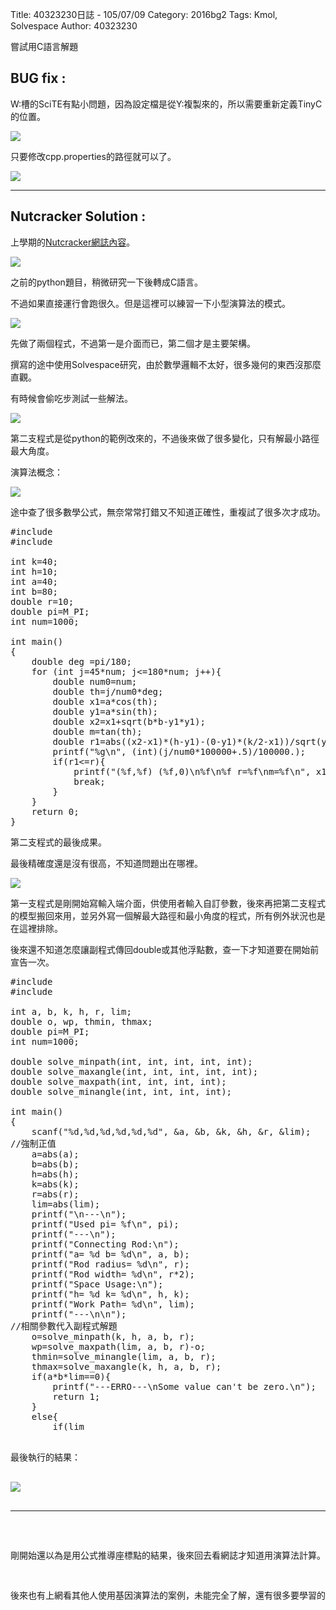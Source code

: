 Title: 40323230日誌 - 105/07/09
Category: 2016bg2
Tags: Kmol, Solvespace
Author: 40323230


嘗試用C語言解題

<!-- PELICAN_END_SUMMARY -->

<h2>BUG fix :</h2>

W:槽的SciTE有點小問題，因為設定檔是從Y:複製來的，所以需要重新定義TinyC的位置。

<img src="http://i.imgur.com/nXiTYLx.jpg" >

只要修改cpp.properties的路徑就可以了。

<img src="http://i.imgur.com/zjc51Kz.jpg" >

<hr>

<h2>Nutcracker Solution :</h2>

上學期的[Nutcracker網誌內容](http://chiamingyen.github.io/kmolab/blog/2015-fall-cadp-w16.html"github.io")。

<img src="http://i.imgur.com/Tfik6jG.jpg" >

之前的python題目，稍微研究一下後轉成C語言。

不過如果直接運行會跑很久。但是這裡可以練習一下小型演算法的模式。

<img src="http://i.imgur.com/RwJbKM9.jpg" >

先做了兩個程式，不過第一是介面而已，第二個才是主要架構。

撰寫的途中使用Solvespace研究，由於數學邏輯不太好，很多幾何的東西沒那麼直觀。

有時候會偷吃步測試一些解法。

<img src="http://i.imgur.com/PDHq9QA.jpg" >

第二支程式是從python的範例改來的，不過後來做了很多變化，只有解最小路徑最大角度。

演算法概念：

<img src="http://i.imgur.com/iOuX4ks.jpg" >

途中查了很多數學公式，無奈常常打錯又不知道正確性，重複試了很多次才成功。

<pre class="brush: C++">
#include <stdio.h>
#include <math.h>

int k=40;
int h=10;
int a=40;
int b=80;
double r=10;
double pi=M_PI;
int num=1000;

int main()
{
    double deg =pi/180;
    for (int j=45*num; j<=180*num; j++){
        double num0=num;
        double th=j/num0*deg;
        double x1=a*cos(th);
        double y1=a*sin(th);
        double x2=x1+sqrt(b*b-y1*y1);
        double m=tan(th);
        double r1=abs((x2-x1)*(h-y1)-(0-y1)*(k/2-x1))/sqrt(y1*y1+(x2-x1)*(x2-x1));
        printf("%g\n", (int)(j/num0*100000+.5)/100000.);
        if(r1<=r){
            printf("(%f,%f) (%f,0)\n%f\n%f r=%f\nm=%f\n", x1, y1, x2, th/deg, r, r1, m);
            break;
        }
    }
    return 0;
}
</pre>

第二支程式的最後成果。

最後精確度還是沒有很高，不知道問題出在哪裡。

<img src="http://i.imgur.com/jbtn7X1.jpg" >

第一支程式是剛開始寫輸入端介面，供使用者輸入自訂參數，後來再把第二支程式的模型搬回來用，並另外寫一個解最大路徑和最小角度的程式，所有例外狀況也是在這裡排除。

後來還不知道怎麼讓副程式傳回double或其他浮點數，查一下才知道要在開始前宣告一次。

<pre class="brush: C++">
#include <stdio.h>
#include <math.h>

int a, b, k, h, r, lim;
double o, wp, thmin, thmax;
double pi=M_PI;
int num=1000;

double solve_minpath(int, int, int, int, int);
double solve_maxangle(int, int, int, int, int);
double solve_maxpath(int, int, int, int);
double solve_minangle(int, int, int, int);

int main()
{
    scanf("%d,%d,%d,%d,%d,%d", &a, &b, &k, &h, &r, &lim);
//強制正值
    a=abs(a);
    b=abs(b);
    h=abs(h);
    k=abs(k);
    r=abs(r);
    lim=abs(lim);
    printf("\n---\n");
    printf("Used pi= %f\n", pi);
    printf("---\n");
    printf("Connecting Rod:\n");
    printf("a= %d b= %d\n", a, b);
    printf("Rod radius= %d\n", r);
    printf("Rod width= %d\n", r*2);
    printf("Space Usage:\n");
    printf("h= %d k= %d\n", h, k);
    printf("Work Path= %d\n", lim);
    printf("---\n\n");
//相關參數代入副程式解題
    o=solve_minpath(k, h, a, b, r);
    wp=solve_maxpath(lim, a, b, r)-o;
    thmin=solve_minangle(lim, a, b, r);
    thmax=solve_maxangle(k, h, a, b, r);
    if(a*b*lim==0){
        printf("---ERRO---\nSome value can't be zero.\n");
        return 1;
    }
    else{
        if(lim<o+r){
            printf("---ERRO---\nSpace is not enough.\n");
            return 2;
        }
        else{
            printf("\n---\n---Result---\n");
            printf("Distance:\n");
            printf("Offset distance:\n");
            printf("o= %f\n", o);
            printf("Work distance:\n");
            printf("wp= %f\n", wp);
            printf("Angle(Degree):\n");
            printf("min= %f max= %f\n---\n", thmin, thmax);
            return 0;
        }
    }
}

double solve_minpath(int k, int h, int a, int b, int r)
{
    double deg =pi/180;
    for (int j=45*num; j<=180*num; j++){
        double num0=num;
        double th=j/num0*deg;
        double x1=a*cos(th);
        double y1=a*sin(th);
        double x2=x1+sqrt(b*b-y1*y1);
        double m=tan(th);
        double r1=abs((x2-x1)*(h-y1)-(0-y1)*(k/2-x1))/sqrt(y1*y1+(x2-x1)*(x2-x1));
        if(r1<=r){
            printf("(%f,%f) (%f,0)\n%f\n%f r=%f\nm=%f\n", x1, y1, x2, th/deg, r, r1, m);
            return x2;
            break;
        }
    }
    return 0;
}

double solve_maxangle(int k, int h, int a, int b, int r)
{
    double deg =pi/180;
    for (int j=45*num; j<=180*num; j++){
        double num0=num;
        double th=j/num0*deg;
        double x1=a*cos(th);
        double y1=a*sin(th);
        double x2=x1+sqrt(b*b-y1*y1);
        double m=tan(th);
        double r1=abs((x2-x1)*(h-y1)-(0-y1)*(k/2-x1))/sqrt(y1*y1+(x2-x1)*(x2-x1));
        if(r1<=r){
            printf("(%f,%f) (%f,0)\n%f\n%f r=%f\nm=%f\n", x1, y1, x2, th/deg, r, r1, m);
            return th/deg;
            break;
        }
    }
    return 0;
}

double solve_maxpath(int lim, int a, int b, int r)
{
    double n;
    double th;
    if (a+b+r<lim){
        n=a+b;
        th=0;
    }
    else{
        n=lim-r;
        th=acos((a*a+n*n-b*b)/2*a*n);
    }
    return n;
}

double solve_minangle(int lim, int a, int b, int r)
{
    double n;
    double th;
    if (a+b+r<lim){
        n=a+b;
        th=0;
    }
    else{
        n=lim-r;
        th=acos((a*a+n*n-b*b)/(2*a*n));
    }
    return th;
}
</pre>

最後執行的結果：

<img src="http://i.imgur.com/S6oj3vJ.jpg" >

<hr>

剛開始還以為是用公式推導座標點的結果，後來回去看網誌才知道用演算法計算。電腦演算時如果一邊列出結果，會拖慢速度，所以在最後的程式碼中只留檢查用的結果。

後來也有上網看其他人使用基因演算法的案例，未能完全了解，還有很多要學習的地方。這次解題複習了一些C語言的概念，希望在往後利用上能夠駕輕就熟。